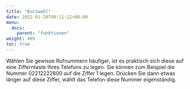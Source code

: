 ```yaml
---
title: "Kurzwahl"
date: 2022-01-20T00:11:22+00:00
menu:
  docs:
    parent: "funktionen"
weight: 409
toc: true
---
```


Wählen Sie gewisse Rufnummern häufiger, ist es praktisch sich diese auf eine Zifferntaste Ihres Telefons zu legen. Sie können zum Beispiel die Nummer 02212222800 auf die Ziffer 1 legen. Drücken Sie dann etwas länger auf diese Ziffer, wählt das Telefon diese Nummer eigenständig.

